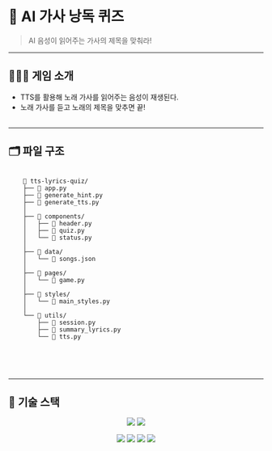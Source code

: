 # 🤖 AI 가사 낭독 퀴즈
> AI 음성이 읽어주는 가사의 제목을 맞춰라!

<hr/>

## 💁🏻‍♀️ 게임 소개
- TTS를 활용해 노래 가사를 읽어주는 음성이 재생된다.
- 노래 가사를 듣고 노래의 제목을 맞추면 끝!
<br/><br/>

<hr/>

## 🗂️ 파일 구조
<pre><code>
    📂 tts-lyrics-quiz/
    ├── 📁 app.py  
    ├── 📜 generate_hint.py
    ├── 📜 generate_tts.py
    │
    ├── 📁 components/                       
    │   ├── 📜 header.py                    
    │   ├── 📜 quiz.py                   
    │   └── 📜 status.py 
    │
    ├── 📁 data/
    │   └── 📜 songs.json
    │
    ├── 📁 pages/
    │   └── 📜 game.py 
    │
    ├── 📁 styles/
    │   └── 📜 main_styles.py
    │
    └── 📁 utils/                          
        ├── 📜 session.py                  
        ├── 📜 summary_lyrics.py       
        └── 📜 tts.py                
       
</code></pre>

<br/><br/>

<hr/>

## 🔩 기술 스택
<p align="center">
    <img src="https://img.shields.io/badge/Python-3776AB?style=for-the-badge&logo=Python&logoColor=white">
    <img src="https://img.shields.io/badge/Visual%20Studio%20Code-0078d7.svg?style=for-the-badge&logo=vscode&logoColor=white">
</p>
<p align="center">
    <img src="https://img.shields.io/badge/streamlit-%23FF4B4B.svg?style=for-the-badge&logo=streamlit&logoColor=white" />
    <img src="https://img.shields.io/badge/RunPod-%23000000.svg?style=for-the-badge&logo=runpod&logoColor=white" />
    <img src="https://img.shields.io/badge/HuggingFace-%23FFD21F.svg?style=for-the-badge&logo=huggingface&logoColor=black" />
    <img src="https://img.shields.io/badge/HuggingFace-%23FF6DCB.svg?style=for-the-badge&logo=EEVE-Korean-Instruct-10.8B&logoColor=white" />
</p>
<br/><br/>
